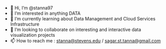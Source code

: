 - 👋 Hi, I’m @stanna97
- 👀 I’m interested in anything DATA
- 🌱 I’m currently learning about Data Management and Cloud Services Infrastructure
- 💞️ I’m looking to collaborate on interesting and interactive data visualization projects
- 📫 How to reach me : stanna@stevens.edu / sagar.st.tanna@gmail.com

<!---
stanna97/stanna97 is a ✨ special ✨ repository because its `README.md` (this file) appears on your GitHub profile.
You can click the Preview link to take a look at your changes.
--->

